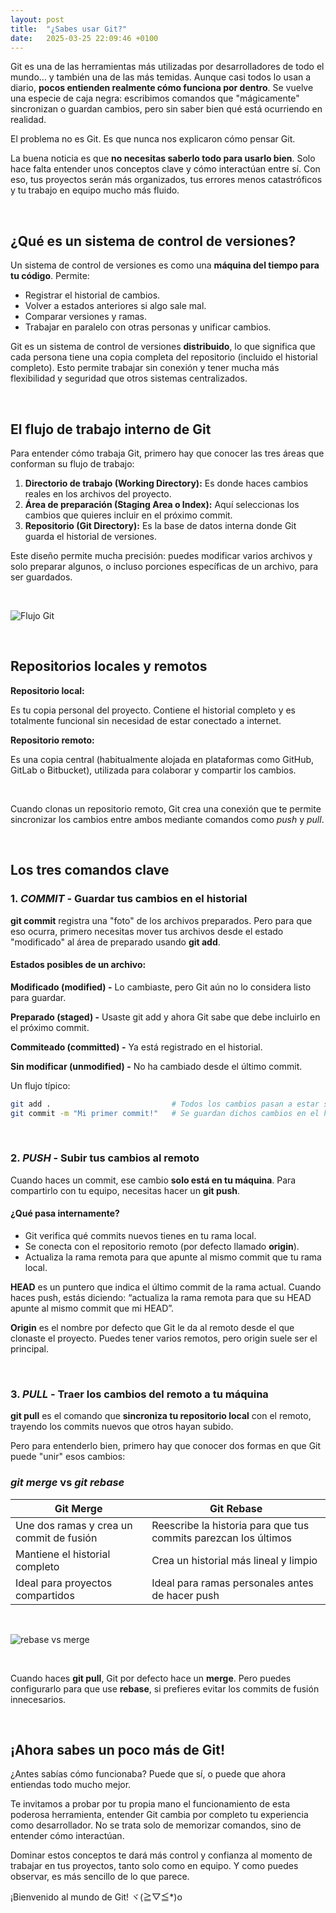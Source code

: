 ```yaml
---
layout: post
title:  "¿Sabes usar Git?"
date:   2025-03-25 22:09:46 +0100
---
```


Git es una de las herramientas más utilizadas por desarrolladores de todo el mundo… y también una de las más temidas. Aunque casi todos lo usan a diario, **pocos entienden realmente cómo funciona por dentro**. Se vuelve una especie de caja negra: escribimos comandos que "mágicamente" sincronizan o guardan cambios, pero sin saber bien qué está ocurriendo en realidad.

El problema no es Git. Es que nunca nos explicaron cómo pensar Git.

La buena noticia es que **no necesitas saberlo todo para usarlo bien**. Solo hace falta entender unos conceptos clave y cómo interactúan entre sí. Con eso, tus proyectos serán más organizados, tus errores menos catastróficos y tu trabajo en equipo mucho más fluido.

<br>

## ¿Qué es un sistema de control de versiones?

Un sistema de control de versiones es como una **máquina del tiempo para tu código**. Permite:

- Registrar el historial de cambios.
- Volver a estados anteriores si algo sale mal.
- Comparar versiones y ramas.
- Trabajar en paralelo con otras personas y unificar cambios.

Git es un sistema de control de versiones **distribuido**, lo que significa que cada persona tiene una copia completa del repositorio (incluido el historial completo). Esto permite trabajar sin conexión y tener mucha más flexibilidad y seguridad que otros sistemas centralizados.

<br>

## El flujo de trabajo interno de Git

Para entender cómo trabaja Git, primero hay que conocer las tres áreas que conforman su flujo de trabajo:

1. **Directorio de trabajo (Working Directory):** Es donde haces cambios reales en los archivos del proyecto.
2. **Área de preparación (Staging Area o Index):** Aquí seleccionas los cambios que quieres incluir en el próximo commit.
3. **Repositorio (Git Directory):** Es la base de datos interna donde Git guarda el historial de versiones.

Este diseño permite mucha precisión: puedes modificar varios archivos y solo preparar algunos, o incluso porciones específicas de un archivo, para ser guardados.

<br>

![Flujo Git](/assets/git-flow.png)

<br>

## Repositorios locales y remotos

**Repositorio local:** 

Es tu copia personal del proyecto. Contiene el historial completo y es totalmente funcional sin necesidad de estar conectado a internet.

**Repositorio remoto:** 

Es una copia central (habitualmente alojada en plataformas como GitHub, GitLab o Bitbucket), utilizada para colaborar y compartir los cambios.

<br>

Cuando clonas un repositorio remoto, Git crea una conexión que te permite sincronizar los cambios entre ambos mediante comandos como *push* y *pull*.

<br>

## **Los tres comandos clave**

### 1. *COMMIT* - Guardar tus cambios en el historial

**git commit** registra una "foto" de los archivos preparados. Pero para que eso ocurra, primero necesitas mover tus archivos desde el estado "modificado" al área de preparado usando **git add**.

#### Estados posibles de un archivo:

**Modificado (modified) -** Lo cambiaste, pero Git aún no lo considera listo para guardar.

**Preparado (staged) -** Usaste git add y ahora Git sabe que debe incluirlo en el próximo commit.

**Commiteado (committed) -** Ya está registrado en el historial.

**Sin modificar (unmodified) -** No ha cambiado desde el último commit.

Un flujo típico:

```bash
git add .                           # Todos los cambios pasan a estar staged
git commit -m "Mi primer commit!"   # Se guardan dichos cambios en el historial
```
<br>

### 2. *PUSH* - Subir tus cambios al remoto

Cuando haces un commit, ese cambio **solo está en tu máquina**. Para compartirlo con tu equipo, necesitas hacer un **git push**.

#### ¿Qué pasa internamente?

- Git verifica qué commits nuevos tienes en tu rama local.
- Se conecta con el repositorio remoto (por defecto llamado **origin**).
- Actualiza la rama remota para que apunte al mismo commit que tu rama local.

**HEAD** es un puntero que indica el último commit de la rama actual. Cuando haces push, estás diciendo: “actualiza la rama remota para que su HEAD apunte al mismo commit que mi HEAD”.

**Origin** es el nombre por defecto que Git le da al remoto desde el que clonaste el proyecto. Puedes tener varios remotos, pero origin suele ser el principal.

<br>

### 3. *PULL* - Traer los cambios del remoto a tu máquina

**git pull** es el comando que **sincroniza tu repositorio local** con el remoto, trayendo los commits nuevos que otros hayan subido.

Pero para entenderlo bien, primero hay que conocer dos formas en que Git puede "unir" esos cambios:
<br>

### *git merge* vs *git rebase*

| Git Merge                                         | Git Rebase                                              |
|--------------------------------------------------|---------------------------------------------------------|
| Une dos ramas y crea un commit de fusión         | Reescribe la historia para que tus commits parezcan los últimos |
| Mantiene el historial completo                   | Crea un historial más lineal y limpio                   |
| Ideal para proyectos compartidos                 | Ideal para ramas personales antes de hacer push        |

<br>

![rebase vs merge](/assets/rebase-merge.png)

<br>

Cuando haces **git pull**, Git por defecto hace un **merge**. Pero puedes configurarlo para que use **rebase**, si prefieres evitar los commits de fusión innecesarios.

<br>

## ¡Ahora sabes un poco más de Git!
¿Antes sabías cómo funcionaba? Puede que sí, o puede que ahora entiendas todo mucho mejor. 

Te invitamos a probar por tu propia mano el funcionamiento de esta poderosa herramienta, entender Git cambia por completo tu experiencia como desarrollador. No se trata solo de memorizar comandos, sino de entender cómo interactúan.

Dominar estos conceptos te dará más control y confianza al momento de trabajar en tus proyectos, tanto solo como en equipo. Y como puedes observar, es más sencillo de lo que parece. 

¡Bienvenido al mundo de Git! ヾ(≧▽≦*)o
